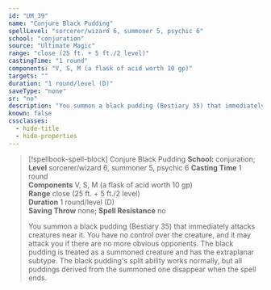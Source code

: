 ```yaml
---
id: "UM_39"
name: "Conjure Black Pudding"
spellLevel: "sorcerer/wizard 6, summoner 5, psychic 6"
school: "conjuration"
source: "Ultimate Magic"
range: "close (25 ft. + 5 ft./2 level)"
castingTime: "1 round"
components: "V, S, M (a flask of acid worth 10 gp)"
targets: ""
duration: "1 round/level (D)"
saveType: "none"
sr: "no"
description: "You summon a black pudding (Bestiary 35) that immediately attacks creatures near it. You have no control over the creature, and it may attack you if there are no more obvious opponents. The black pudding is treated as a summoned creature and has the extraplanar subtype. The black pudding's split ability works normally, but all puddings derived from the summoned one disappear when the spell ends."
known: false
cssclasses:
  - hide-title
  - hide-properties
---
```


> [!spellbook-spell-block] Conjure Black Pudding
> **School:** conjuration; **Level** sorcerer/wizard 6, summoner 5, psychic 6
> **Casting Time** 1 round  
> **Components** V, S, M (a flask of acid worth 10 gp)  
> **Range** close (25 ft. + 5 ft./2 level)  
> **Duration** 1 round/level (D)  
> **Saving Throw** none; **Spell Resistance** no
> 
> You summon a black pudding (Bestiary 35) that immediately attacks creatures near it. You have no control over the creature, and it may attack you if there are no more obvious opponents. The black pudding is treated as a summoned creature and has the extraplanar subtype. The black pudding's split ability works normally, but all puddings derived from the summoned one disappear when the spell ends.